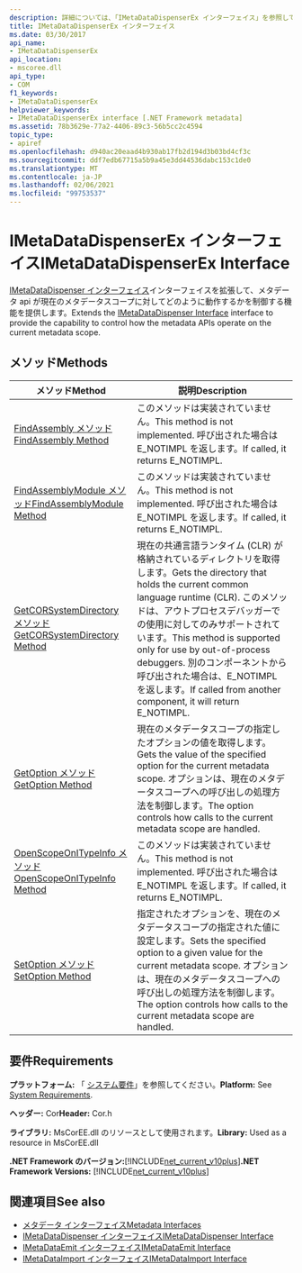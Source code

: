 ```yaml
---
description: 詳細については、「IMetaDataDispenserEx インターフェイス」を参照してください。
title: IMetaDataDispenserEx インターフェイス
ms.date: 03/30/2017
api_name:
- IMetaDataDispenserEx
api_location:
- mscoree.dll
api_type:
- COM
f1_keywords:
- IMetaDataDispenserEx
helpviewer_keywords:
- IMetaDataDispenserEx interface [.NET Framework metadata]
ms.assetid: 78b3629e-77a2-4406-89c3-56b5cc2c4594
topic_type:
- apiref
ms.openlocfilehash: d940ac20eaad4b930ab17fb2d194d3b03bd4cf3c
ms.sourcegitcommit: ddf7edb67715a5b9a45e3dd44536dabc153c1de0
ms.translationtype: MT
ms.contentlocale: ja-JP
ms.lasthandoff: 02/06/2021
ms.locfileid: "99753537"
---
```

# <a name="imetadatadispenserex-interface"></a><span data-ttu-id="21e57-103">IMetaDataDispenserEx インターフェイス</span><span class="sxs-lookup"><span data-stu-id="21e57-103">IMetaDataDispenserEx Interface</span></span>

<span data-ttu-id="21e57-104">[IMetaDataDispenser インターフェイス](imetadatadispenser-interface.md)インターフェイスを拡張して、メタデータ api が現在のメタデータスコープに対してどのように動作するかを制御する機能を提供します。</span><span class="sxs-lookup"><span data-stu-id="21e57-104">Extends the [IMetaDataDispenser Interface](imetadatadispenser-interface.md) interface to provide the capability to control how the metadata APIs operate on the current metadata scope.</span></span>  
  
## <a name="methods"></a><span data-ttu-id="21e57-105">メソッド</span><span class="sxs-lookup"><span data-stu-id="21e57-105">Methods</span></span>  
  
|<span data-ttu-id="21e57-106">メソッド</span><span class="sxs-lookup"><span data-stu-id="21e57-106">Method</span></span>|<span data-ttu-id="21e57-107">説明</span><span class="sxs-lookup"><span data-stu-id="21e57-107">Description</span></span>|  
|------------|-----------------|  
|[<span data-ttu-id="21e57-108">FindAssembly メソッド</span><span class="sxs-lookup"><span data-stu-id="21e57-108">FindAssembly Method</span></span>](imetadatadispenserex-findassembly-method.md)|<span data-ttu-id="21e57-109">このメソッドは実装されていません。</span><span class="sxs-lookup"><span data-stu-id="21e57-109">This method is not implemented.</span></span> <span data-ttu-id="21e57-110">呼び出された場合は E_NOTIMPL を返します。</span><span class="sxs-lookup"><span data-stu-id="21e57-110">If called, it returns E_NOTIMPL.</span></span>|  
|[<span data-ttu-id="21e57-111">FindAssemblyModule メソッド</span><span class="sxs-lookup"><span data-stu-id="21e57-111">FindAssemblyModule Method</span></span>](imetadatadispenserex-findassemblymodule-method.md)|<span data-ttu-id="21e57-112">このメソッドは実装されていません。</span><span class="sxs-lookup"><span data-stu-id="21e57-112">This method is not implemented.</span></span> <span data-ttu-id="21e57-113">呼び出された場合は E_NOTIMPL を返します。</span><span class="sxs-lookup"><span data-stu-id="21e57-113">If called, it returns E_NOTIMPL.</span></span>|  
|[<span data-ttu-id="21e57-114">GetCORSystemDirectory メソッド</span><span class="sxs-lookup"><span data-stu-id="21e57-114">GetCORSystemDirectory Method</span></span>](imetadatadispenserex-getcorsystemdirectory-method.md)|<span data-ttu-id="21e57-115">現在の共通言語ランタイム (CLR) が格納されているディレクトリを取得します。</span><span class="sxs-lookup"><span data-stu-id="21e57-115">Gets the directory that holds the current common language runtime (CLR).</span></span> <span data-ttu-id="21e57-116">このメソッドは、アウトプロセスデバッガーでの使用に対してのみサポートされています。</span><span class="sxs-lookup"><span data-stu-id="21e57-116">This method is supported only for use by out-of-process debuggers.</span></span> <span data-ttu-id="21e57-117">別のコンポーネントから呼び出された場合は、E_NOTIMPL を返します。</span><span class="sxs-lookup"><span data-stu-id="21e57-117">If called from another component, it will return E_NOTIMPL.</span></span>|  
|[<span data-ttu-id="21e57-118">GetOption メソッド</span><span class="sxs-lookup"><span data-stu-id="21e57-118">GetOption Method</span></span>](imetadatadispenserex-getoption-method.md)|<span data-ttu-id="21e57-119">現在のメタデータスコープの指定したオプションの値を取得します。</span><span class="sxs-lookup"><span data-stu-id="21e57-119">Gets the value of the specified option for the current metadata scope.</span></span> <span data-ttu-id="21e57-120">オプションは、現在のメタデータスコープへの呼び出しの処理方法を制御します。</span><span class="sxs-lookup"><span data-stu-id="21e57-120">The option controls how calls to the current metadata scope are handled.</span></span>|  
|[<span data-ttu-id="21e57-121">OpenScopeOnITypeInfo メソッド</span><span class="sxs-lookup"><span data-stu-id="21e57-121">OpenScopeOnITypeInfo Method</span></span>](imetadatadispenserex-openscopeonitypeinfo-method.md)|<span data-ttu-id="21e57-122">このメソッドは実装されていません。</span><span class="sxs-lookup"><span data-stu-id="21e57-122">This method is not implemented.</span></span> <span data-ttu-id="21e57-123">呼び出された場合は E_NOTIMPL を返します。</span><span class="sxs-lookup"><span data-stu-id="21e57-123">If called, it returns E_NOTIMPL.</span></span>|  
|[<span data-ttu-id="21e57-124">SetOption メソッド</span><span class="sxs-lookup"><span data-stu-id="21e57-124">SetOption Method</span></span>](imetadatadispenserex-setoption-method.md)|<span data-ttu-id="21e57-125">指定されたオプションを、現在のメタデータスコープの指定された値に設定します。</span><span class="sxs-lookup"><span data-stu-id="21e57-125">Sets the specified option to a given value for the current metadata scope.</span></span> <span data-ttu-id="21e57-126">オプションは、現在のメタデータスコープへの呼び出しの処理方法を制御します。</span><span class="sxs-lookup"><span data-stu-id="21e57-126">The option controls how calls to the current metadata scope are handled.</span></span>|  
  
## <a name="requirements"></a><span data-ttu-id="21e57-127">要件</span><span class="sxs-lookup"><span data-stu-id="21e57-127">Requirements</span></span>  

 <span data-ttu-id="21e57-128">**プラットフォーム:** 「 [システム要件](../../get-started/system-requirements.md)」を参照してください。</span><span class="sxs-lookup"><span data-stu-id="21e57-128">**Platform:** See [System Requirements](../../get-started/system-requirements.md).</span></span>  
  
 <span data-ttu-id="21e57-129">**ヘッダー:** Cor</span><span class="sxs-lookup"><span data-stu-id="21e57-129">**Header:** Cor.h</span></span>  
  
 <span data-ttu-id="21e57-130">**ライブラリ:** MsCorEE.dll のリソースとして使用されます。</span><span class="sxs-lookup"><span data-stu-id="21e57-130">**Library:** Used as a resource in MsCorEE.dll</span></span>  
  
 <span data-ttu-id="21e57-131">**.NET Framework のバージョン:**[!INCLUDE[net_current_v10plus](../../../../includes/net-current-v10plus-md.md)]</span><span class="sxs-lookup"><span data-stu-id="21e57-131">**.NET Framework Versions:** [!INCLUDE[net_current_v10plus](../../../../includes/net-current-v10plus-md.md)]</span></span>  
  
## <a name="see-also"></a><span data-ttu-id="21e57-132">関連項目</span><span class="sxs-lookup"><span data-stu-id="21e57-132">See also</span></span>

- [<span data-ttu-id="21e57-133">メタデータ インターフェイス</span><span class="sxs-lookup"><span data-stu-id="21e57-133">Metadata Interfaces</span></span>](metadata-interfaces.md)
- [<span data-ttu-id="21e57-134">IMetaDataDispenser インターフェイス</span><span class="sxs-lookup"><span data-stu-id="21e57-134">IMetaDataDispenser Interface</span></span>](imetadatadispenser-interface.md)
- [<span data-ttu-id="21e57-135">IMetaDataEmit インターフェイス</span><span class="sxs-lookup"><span data-stu-id="21e57-135">IMetaDataEmit Interface</span></span>](imetadataemit-interface.md)
- [<span data-ttu-id="21e57-136">IMetaDataImport インターフェイス</span><span class="sxs-lookup"><span data-stu-id="21e57-136">IMetaDataImport Interface</span></span>](imetadataimport-interface.md)

